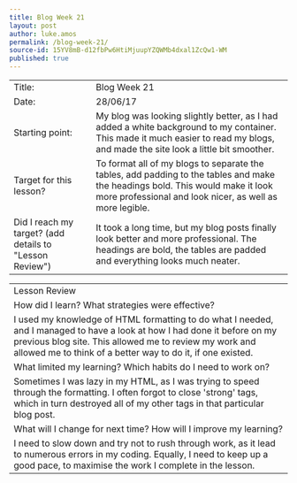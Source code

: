 ```yaml
---
title: Blog Week 21
layout: post
author: luke.amos
permalink: /blog-week-21/
source-id: 15YV8mB-d12fbPw6HtiMjuupYZQWMb4dxal1ZcQw1-WM
published: true
---
```

<table>
  <tr>
    <td>Title:</td>
    <td>Blog Week 21</td>
  </tr>
  <tr>
    <td>Date:</td>
    <td>28/06/17</td>
  </tr>
  <tr>
    <td>Starting point:</td>
    <td>My blog was looking slightly better, as I had added a white background to my container. This made it much easier to read my blogs, and made the site look a little bit smoother.</td>
  </tr>
  <tr>
    <td>Target for this lesson?</td>
    <td>To format all of my blogs to separate the tables, add padding to the tables and make the headings bold. This would make it look more professional and look nicer, as well as more legible.</td>
  </tr>
  <tr>
    <td>Did I reach my target? 
(add details to "Lesson Review")</td>
    <td>It took a long time, but my blog posts finally look better and more professional. The headings are bold, the tables are padded and everything looks much neater.</td>
  </tr>
</table>


<table>
  <tr>
    <td>Lesson Review</td>
  </tr>
  <tr>
    <td>How did I learn? What strategies were effective? </td>
  </tr>
  <tr>
    <td>I used my knowledge of HTML formatting to do what I needed, and I managed to have a look at how I had done it before on my previous blog site. This allowed me to review my work and allowed me to think of a better way to do it, if one existed.</td>
  </tr>
  <tr>
    <td>What limited my learning? Which habits do I need to work on? </td>
  </tr>
  <tr>
    <td>Sometimes I was lazy in my HTML, as I was trying to speed through the formatting. I often forgot to close 'strong' tags, which in turn destroyed all of my other tags in that particular blog post.</td>
  </tr>
  <tr>
    <td>What will I change for next time? How will I improve my learning?</td>
  </tr>
  <tr>
    <td>I need to slow down and try not to rush through work, as it lead to numerous errors in my coding. Equally, I need to keep up a good pace, to maximise the work I complete in the lesson.</td>
  </tr>
</table>


